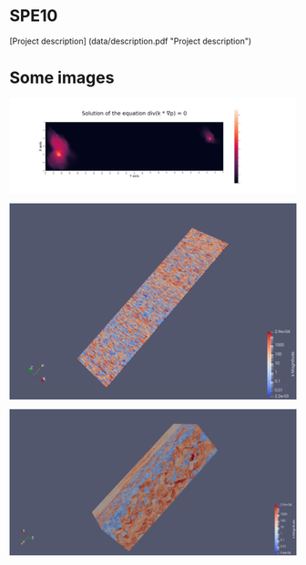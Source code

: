 # SPE10

[Project description] (data/description.pdf "Project description")

# Some images
<p align="center">
  <img src="data/Example.png">
</p>

<p align="center">
  <img src="data/50_slice_from_dataset.png">
</p>

<p align="center">
  <img src="data/dataset_spe10.png">
</p>